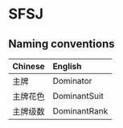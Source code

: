 # SFSJ

## Naming conventions
|Chinese|English|
|:-------|:------|
|主牌|Dominator|
|主牌花色|DominantSuit|
|主牌级数|DominantRank|

